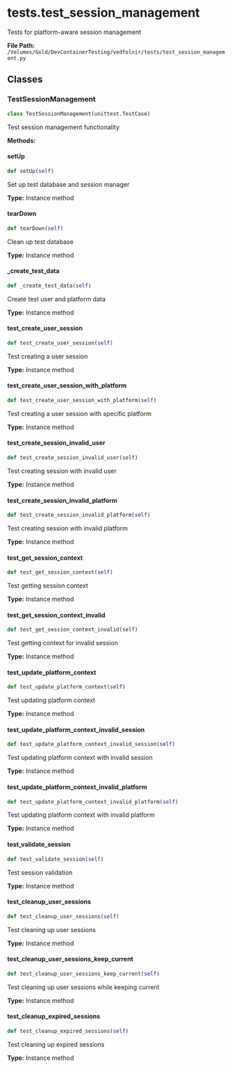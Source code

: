 # tests.test_session_management

Tests for platform-aware session management

**File Path:** `/Volumes/Gold/DevContainerTesting/vedfolnir/tests/test_session_management.py`

## Classes

### TestSessionManagement

```python
class TestSessionManagement(unittest.TestCase)
```

Test session management functionality

**Methods:**

#### setUp

```python
def setUp(self)
```

Set up test database and session manager

**Type:** Instance method

#### tearDown

```python
def tearDown(self)
```

Clean up test database

**Type:** Instance method

#### _create_test_data

```python
def _create_test_data(self)
```

Create test user and platform data

**Type:** Instance method

#### test_create_user_session

```python
def test_create_user_session(self)
```

Test creating a user session

**Type:** Instance method

#### test_create_user_session_with_platform

```python
def test_create_user_session_with_platform(self)
```

Test creating a user session with specific platform

**Type:** Instance method

#### test_create_session_invalid_user

```python
def test_create_session_invalid_user(self)
```

Test creating session with invalid user

**Type:** Instance method

#### test_create_session_invalid_platform

```python
def test_create_session_invalid_platform(self)
```

Test creating session with invalid platform

**Type:** Instance method

#### test_get_session_context

```python
def test_get_session_context(self)
```

Test getting session context

**Type:** Instance method

#### test_get_session_context_invalid

```python
def test_get_session_context_invalid(self)
```

Test getting context for invalid session

**Type:** Instance method

#### test_update_platform_context

```python
def test_update_platform_context(self)
```

Test updating platform context

**Type:** Instance method

#### test_update_platform_context_invalid_session

```python
def test_update_platform_context_invalid_session(self)
```

Test updating platform context with invalid session

**Type:** Instance method

#### test_update_platform_context_invalid_platform

```python
def test_update_platform_context_invalid_platform(self)
```

Test updating platform context with invalid platform

**Type:** Instance method

#### test_validate_session

```python
def test_validate_session(self)
```

Test session validation

**Type:** Instance method

#### test_cleanup_user_sessions

```python
def test_cleanup_user_sessions(self)
```

Test cleaning up user sessions

**Type:** Instance method

#### test_cleanup_user_sessions_keep_current

```python
def test_cleanup_user_sessions_keep_current(self)
```

Test cleaning up user sessions while keeping current

**Type:** Instance method

#### test_cleanup_expired_sessions

```python
def test_cleanup_expired_sessions(self)
```

Test cleaning up expired sessions

**Type:** Instance method

